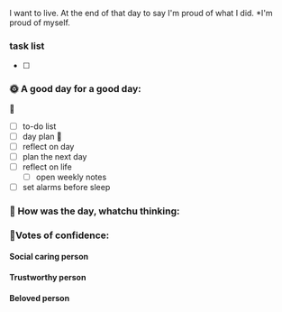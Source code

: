 


I want to live. At the end of that day to say I'm proud of what I did. *I'm proud of myself.



### task list
- [ ] 
### 🌞 A good day for a good day:
🌻
- [ ] to-do list
- [ ] day plan
🌼
- [ ] reflect on day
- [ ] plan the next day
- [ ] reflect on life
	- [ ] open weekly notes
- [ ] set alarms before sleep
### 📝 How was the day, whatchu thinking:



### 🤚Votes of confidence:

#### Social caring person

#### Trustworthy person

#### Beloved person

